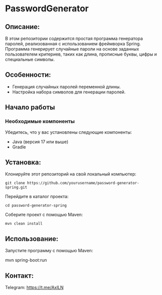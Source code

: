 # PasswordGenerator
## Описание:

 В этом репозитории содержится простая программа генератора паролей, реализованная с использованием фреймворка Spring. Программа генерирует случайные пароли на основе заданных пользователем критериев, таких как длина, прописные буквы, цифры и специальные символы.

## Особенности:

- Генерация случайных паролей переменной длины.
- Настройка набора символов для генерации паролей.

 ## Начало работы
### Необходимые компоненты
Убедитесь, что у вас установлены следующие компоненты:
- Java (версия 17 или выше)
- Gradle

## Установка:

Клонируйте этот репозиторий на свой локальный компьютер:

    git clone https://github.com/yourusername/password-generator-spring.git

Перейдите в каталог проекта:

    cd password-generator-spring

Соберите проект с помощью Maven:

    mvn clean install
    
## Использование:

 Запустите программу с помощью Maven:

   mvn spring-boot:run

## Контакт:

Telegram: https://t.me/AxlLN

